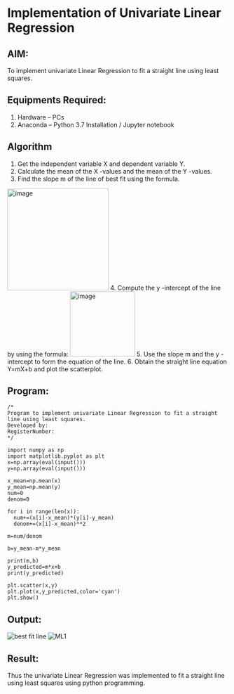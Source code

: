 # Implementation of Univariate Linear Regression
## AIM:
To implement univariate Linear Regression to fit a straight line using least squares.

## Equipments Required:
1. Hardware – PCs
2. Anaconda – Python 3.7 Installation / Jupyter notebook

## Algorithm
1. Get the independent variable X and dependent variable Y.
2. Calculate the mean of the X -values and the mean of the Y -values.
3. Find the slope m of the line of best fit using the formula. 
<img width="231" alt="image" src="https://user-images.githubusercontent.com/93026020/192078527-b3b5ee3e-992f-46c4-865b-3b7ce4ac54ad.png">
4. Compute the y -intercept of the line by using the formula:
<img width="148" alt="image" src="https://user-images.githubusercontent.com/93026020/192078545-79d70b90-7e9d-4b85-9f8b-9d7548a4c5a4.png">
5. Use the slope m and the y -intercept to form the equation of the line.
6. Obtain the straight line equation Y=mX+b and plot the scatterplot.

## Program:
```
/*
Program to implement univariate Linear Regression to fit a straight line using least squares.
Developed by: 
RegisterNumber:  
*/
```

```
import numpy as np
import matplotlib.pyplot as plt
x=np.array(eval(input()))
y=np.array(eval(input()))

x_mean=np.mean(x)
y_mean=np.mean(y)
num=0
denom=0

for i in range(len(x)):
  num+=(x[i]-x_mean)*(y[i]-y_mean)
  denom+=(x[i]-x_mean)**2

m=num/denom

b=y_mean-m*y_mean

print(m,b)
y_predicted=m*x+b
print(y_predicted)

plt.scatter(x,y)
plt.plot(x,y_predicted,color='cyan')
plt.show()
```

## Output:
![best fit line](sam.png)
![ML1](https://github.com/AkshayalakshmiVS/Find-the-best-fit-line-using-Least-Squares-Method/assets/128115963/f94e6bc8-8c4e-46a2-ab22-fb2e4a20bd16)




## Result:
Thus the univariate Linear Regression was implemented to fit a straight line using least squares using python programming.
